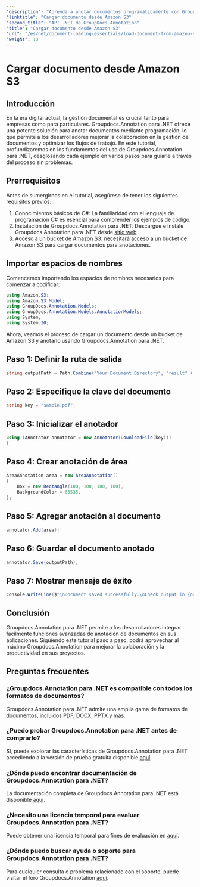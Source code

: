 ```yaml
---
"description": "Aprenda a anotar documentos programáticamente con Groupdocs.Annotation para .NET. Tutorial paso a paso para una integración fluida."
"linktitle": "Cargar documento desde Amazon S3"
"second_title": "API .NET de GroupDocs.Annotation"
"title": "Cargar documento desde Amazon S3"
"url": "/es/net/document-loading-essentials/load-document-from-amazon-s3/"
"weight": 10
---
```


# Cargar documento desde Amazon S3

## Introducción
En la era digital actual, la gestión documental es crucial tanto para empresas como para particulares. Groupdocs.Annotation para .NET ofrece una potente solución para anotar documentos mediante programación, lo que permite a los desarrolladores mejorar la colaboración en la gestión de documentos y optimizar los flujos de trabajo. En este tutorial, profundizaremos en los fundamentos del uso de Groupdocs.Annotation para .NET, desglosando cada ejemplo en varios pasos para guiarle a través del proceso sin problemas.
## Prerrequisitos
Antes de sumergirnos en el tutorial, asegúrese de tener los siguientes requisitos previos:
1. Conocimientos básicos de C#: La familiaridad con el lenguaje de programación C# es esencial para comprender los ejemplos de código.
2. Instalación de Groupdocs.Annotation para .NET: Descargue e instale Groupdocs.Annotation para .NET desde [sitio web](https://releases.groupdocs.com/annotation/net/).
3. Acceso a un bucket de Amazon S3: necesitará acceso a un bucket de Amazon S3 para cargar documentos para anotaciones.

## Importar espacios de nombres
Comencemos importando los espacios de nombres necesarios para comenzar a codificar:

```csharp
using Amazon.S3;
using Amazon.S3.Model;
using GroupDocs.Annotation.Models;
using GroupDocs.Annotation.Models.AnnotationModels;
using System;
using System.IO;
```


Ahora, veamos el proceso de cargar un documento desde un bucket de Amazon S3 y anotarlo usando Groupdocs.Annotation para .NET.
## Paso 1: Definir la ruta de salida
```csharp
string outputPath = Path.Combine("Your Document Directory", "result" + Path.GetExtension("input.pdf"));
```
## Paso 2: Especifique la clave del documento
```csharp
string key = "sample.pdf";
```
## Paso 3: Inicializar el anotador
```csharp
using (Annotator annotator = new Annotator(DownloadFile(key)))
{
```
## Paso 4: Crear anotación de área
```csharp
AreaAnnotation area = new AreaAnnotation()
{
    Box = new Rectangle(100, 100, 100, 100),
    BackgroundColor = 65535,
};
```
## Paso 5: Agregar anotación al documento
```csharp
annotator.Add(area);
```
## Paso 6: Guardar el documento anotado
```csharp
annotator.Save(outputPath);
```
## Paso 7: Mostrar mensaje de éxito
```csharp
Console.WriteLine($"\nDocument saved successfully.\nCheck output in {outputPath}.");
```

## Conclusión
Groupdocs.Annotation para .NET permite a los desarrolladores integrar fácilmente funciones avanzadas de anotación de documentos en sus aplicaciones. Siguiendo este tutorial paso a paso, podrá aprovechar al máximo Groupdocs.Annotation para mejorar la colaboración y la productividad en sus proyectos.
## Preguntas frecuentes
### ¿Groupdocs.Annotation para .NET es compatible con todos los formatos de documentos?
Groupdocs.Annotation para .NET admite una amplia gama de formatos de documentos, incluidos PDF, DOCX, PPTX y más.
### ¿Puedo probar Groupdocs.Annotation para .NET antes de comprarlo?
Sí, puede explorar las características de Groupdocs.Annotation para .NET accediendo a la versión de prueba gratuita disponible [aquí](https://releases.groupdocs.com/).
### ¿Dónde puedo encontrar documentación de Groupdocs.Annotation para .NET?
La documentación completa de Groupdocs.Annotation para .NET está disponible [aquí](https://tutorials.groupdocs.com/annotation/net/).
### ¿Necesito una licencia temporal para evaluar Groupdocs.Annotation para .NET?
Puede obtener una licencia temporal para fines de evaluación en [aquí](https://purchase.groupdocs.com/temporary-license/).
### ¿Dónde puedo buscar ayuda o soporte para Groupdocs.Annotation para .NET?
Para cualquier consulta o problema relacionado con el soporte, puede visitar el foro Groupdocs.Annotation [aquí](https://forum.groupdocs.com/c/annotation/10).